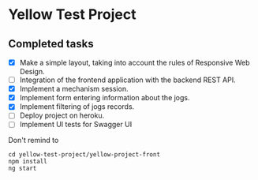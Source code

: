 # Yellow Test Project

## Completed tasks
- [x] Make a simple layout, taking into account the rules of Responsive Web Design.
- [ ] Integration of the frontend application with the backend REST API.
- [x] Implement a mechanism session.
- [x] Implement form entering information about the jogs.
- [x] Implement filtering of jogs records.
- [ ] Deploy project on heroku.
- [ ] Implement UI tests for Swagger UI

Don't remind to
```
cd yellow-test-project/yellow-project-front
npm install
ng start
```
